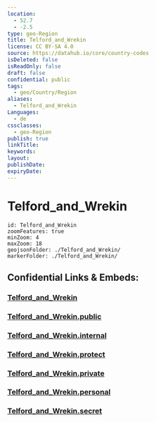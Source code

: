 ```yaml
---
location:
  - 52.7
  - -2.5
type: geo-Region
title: Telford_and_Wrekin
license: CC BY-SA 4.0
source: https://datahub.io/core/country-codes
isDeleted: false
isReadOnly: false
draft: false
confidential: public
tags:
  - geo/Country/Region
aliases:
  - Telford_and_Wrekin
Languages:
  - de
cssclasses:
  - geo-Region
publish: true
linkTitle:
keywords:
layout:
publishDate:
expiryDate:
---
```


# Telford_and_Wrekin

```leaflet
id: Telford_and_Wrekin
zoomFeatures: true 
minZoom: 4 
maxZoom: 18
geojsonFolder: ./Telford_and_Wrekin/
markerFolder: ./Telford_and_Wrekin/
```


## Confidential Links & Embeds: 

### [Telford_and_Wrekin](/_Standards/Earth/Continent/Europe/Europe~North/UK/England/Regions~England/West_Midlands,Region/Telford_and_Wrekin.md) 

### [Telford_and_Wrekin.public](/_public/Earth/Continent/Europe/Europe~North/UK/England/Regions~England/West_Midlands,Region/Telford_and_Wrekin.public.md) 

### [Telford_and_Wrekin.internal](/_internal/Earth/Continent/Europe/Europe~North/UK/England/Regions~England/West_Midlands,Region/Telford_and_Wrekin.internal.md) 

### [Telford_and_Wrekin.protect](/_protect/Earth/Continent/Europe/Europe~North/UK/England/Regions~England/West_Midlands,Region/Telford_and_Wrekin.protect.md) 

### [Telford_and_Wrekin.private](/_private/Earth/Continent/Europe/Europe~North/UK/England/Regions~England/West_Midlands,Region/Telford_and_Wrekin.private.md) 

### [Telford_and_Wrekin.personal](/_personal/Earth/Continent/Europe/Europe~North/UK/England/Regions~England/West_Midlands,Region/Telford_and_Wrekin.personal.md) 

### [Telford_and_Wrekin.secret](/_secret/Earth/Continent/Europe/Europe~North/UK/England/Regions~England/West_Midlands,Region/Telford_and_Wrekin.secret.md)

